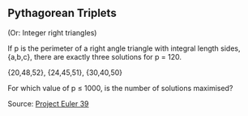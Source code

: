 ## Pythagorean Triplets

(Or: Integer right triangles)

If p is the perimeter of a right angle triangle with integral length sides, {a,b,c}, there are exactly three solutions for p = 120.

{20,48,52}, {24,45,51}, {30,40,50}

For which value of p ≤ 1000, is the number of solutions maximised?


Source: [Project Euler 39](https://projecteuler.net/problem=39)